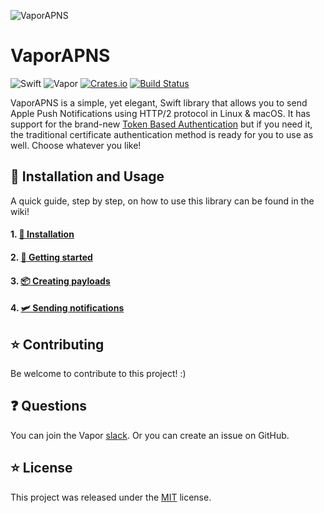 ![VaporAPNS](https://cloud.githubusercontent.com/assets/4346200/19014987/344c5014-87fb-11e6-8727-3a687117c17e.png)

# VaporAPNS

![Swift](http://img.shields.io/badge/swift-3.1-brightgreen.svg)
![Vapor](https://img.shields.io/badge/Vapor-2.0-green.svg)
[![Crates.io](https://img.shields.io/crates/l/rustc-serialize.svg?maxAge=2592000)]()
[![Build Status](https://travis-ci.org/matthijs2704/vapor-apns.svg?branch=master)](https://travis-ci.org/matthijs2704/vapor-apns)

VaporAPNS is a simple, yet elegant, Swift library that allows you to send Apple Push Notifications using HTTP/2 protocol in Linux & macOS. It has support for the brand-new [Token Based Authentication](https://developer.apple.com/videos/play/wwdc2016/724/) but if you need it, the traditional certificate authentication method is ready for you to use as well. Choose whatever you like!

## 🚀 Installation and Usage

A quick guide, step by step, on how to use this library can be found in the wiki!
#### 1. [🔧 Installation](https://github.com/matthijs2704/vapor-apns/wiki/🔧-Installation)
#### 2. [🚀 Getting started](https://github.com/matthijs2704/vapor-apns/wiki/🚀-Getting-started)
#### 3. [📦 Creating payloads](https://github.com/matthijs2704/vapor-apns/wiki/📦-Creating-payloads)
#### 4. [🛩 Sending notifications](https://github.com/matthijs2704/vapor-apns/wiki/🛩-Sending-notifications)

## ⭐ Contributing

Be welcome to contribute to this project! :)

## ❓ Questions

You can join the Vapor [slack](http://vapor.team). Or you can create an issue on GitHub.

## ⭐ License

This project was released under the [MIT](LICENSE.md) license.
